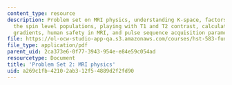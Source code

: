 ```yaml
---
content_type: resource
description: Problem set on MRI physics, understanding K-space, factors that affect
  the spin level populations, playing with T1 and T2 contrast, calculation of imaging
  gradients, human safety in MRI, and pulse sequence acquisition parameters.
file: https://ol-ocw-studio-app-qa.s3.amazonaws.com/courses/hst-583-functional-magnetic-resonance-imaging-data-acquisition-and-analysis-fall-2008/a269c1fb42102ab312f54889d2f2fd90_ps2.pdf
file_type: application/pdf
parent_uid: 2ca373e6-0f77-3943-954e-e84e59c054ad
resourcetype: Document
title: 'Problem Set 2: MRI physics'
uid: a269c1fb-4210-2ab3-12f5-4889d2f2fd90
---
```

